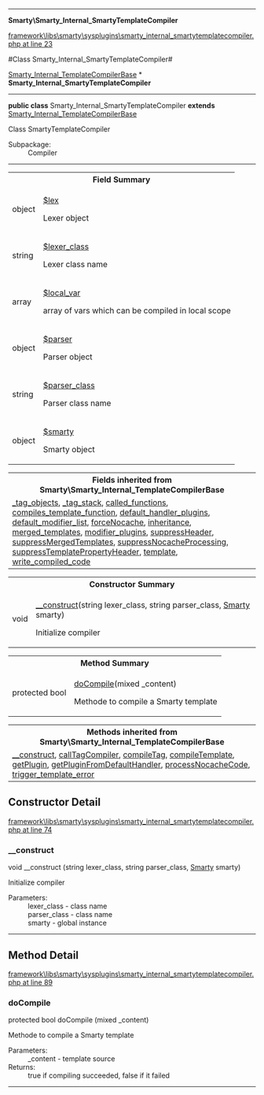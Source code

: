 

- - -

**Smarty\Smarty_Internal_SmartyTemplateCompiler**


<a href="https://github.com/JeyDotC/Hirudo/blob/master/framework/libs/smarty/sysplugins/smarty_internal_smartytemplatecompiler.php#L23" target='_blank'>framework\libs\smarty\sysplugins\smarty_internal_smartytemplatecompiler.php at line 23</a>

#Class Smarty_Internal_SmartyTemplateCompiler#

<a href="https://github.com/JeyDotC/Hirudo-docs/blob/master/smarty/Smarty_Internal_TemplateCompilerBase.md">Smarty_Internal_TemplateCompilerBase</a>
    * **Smarty_Internal_SmartyTemplateCompiler**




- - -

<p><strong>public  class</strong> <span>Smarty_Internal_SmartyTemplateCompiler</span>
<strong>extends</strong> <a href="https://github.com/JeyDotC/Hirudo-docs/blob/master/smarty/Smarty_Internal_TemplateCompilerBase.md">Smarty_Internal_TemplateCompilerBase</a>

</p>

<div class="comment" id="overview_description"><p>Class SmartyTemplateCompiler</p></div>

<dl>
<dt>Subpackage:</dt>
<dd>Compiler</dd>
</dl>


- - -



<table id="summary_field">
<tr><th colspan="2">Field Summary</th></tr>
<tr>
<td><span class='k'></span> <span class='nx'>object</span></td>
<td class="description"><p class="name" ><a href="#lex"> $lex</a>
                                </p><p class="description">Lexer object</p></td>
</tr>
<tr>
<td><span class='k'></span> <span class='nx'>string</span></td>
<td class="description"><p class="name" ><a href="#lexer_class"> $lexer_class</a>
                                </p><p class="description">Lexer class name</p></td>
</tr>
<tr>
<td><span class='k'></span> <span class='nx'>array</span></td>
<td class="description"><p class="name" ><a href="#local_var"> $local_var</a>
                                </p><p class="description">array of vars which can be compiled in local scope</p></td>
</tr>
<tr>
<td><span class='k'></span> <span class='nx'>object</span></td>
<td class="description"><p class="name" ><a href="#parser"> $parser</a>
                                </p><p class="description">Parser object</p></td>
</tr>
<tr>
<td><span class='k'></span> <span class='nx'>string</span></td>
<td class="description"><p class="name" ><a href="#parser_class"> $parser_class</a>
                                </p><p class="description">Parser class name</p></td>
</tr>
<tr>
<td><span class='k'></span> <span class='nx'>object</span></td>
<td class="description"><p class="name" ><a href="#smarty"> $smarty</a>
                                </p><p class="description">Smarty object</p></td>
</tr>
</table>

<table class="inherit">
<tr><th colspan="2">Fields inherited from Smarty\Smarty_Internal_TemplateCompilerBase</th></tr>
<tr><td><a href="https://github.com/JeyDotC/Hirudo-docs/blob/master/smarty/Smarty_Internal_TemplateCompilerBase.md#_tag_objects">_tag_objects</a>, <a href="https://github.com/JeyDotC/Hirudo-docs/blob/master/smarty/Smarty_Internal_TemplateCompilerBase.md#_tag_stack">_tag_stack</a>, <a href="https://github.com/JeyDotC/Hirudo-docs/blob/master/smarty/Smarty_Internal_TemplateCompilerBase.md#called_functions">called_functions</a>, <a href="https://github.com/JeyDotC/Hirudo-docs/blob/master/smarty/Smarty_Internal_TemplateCompilerBase.md#compiles_template_function">compiles_template_function</a>, <a href="https://github.com/JeyDotC/Hirudo-docs/blob/master/smarty/Smarty_Internal_TemplateCompilerBase.md#default_handler_plugins">default_handler_plugins</a>, <a href="https://github.com/JeyDotC/Hirudo-docs/blob/master/smarty/Smarty_Internal_TemplateCompilerBase.md#default_modifier_list">default_modifier_list</a>, <a href="https://github.com/JeyDotC/Hirudo-docs/blob/master/smarty/Smarty_Internal_TemplateCompilerBase.md#forceNocache">forceNocache</a>, <a href="https://github.com/JeyDotC/Hirudo-docs/blob/master/smarty/Smarty_Internal_TemplateCompilerBase.md#inheritance">inheritance</a>, <a href="https://github.com/JeyDotC/Hirudo-docs/blob/master/smarty/Smarty_Internal_TemplateCompilerBase.md#merged_templates">merged_templates</a>, <a href="https://github.com/JeyDotC/Hirudo-docs/blob/master/smarty/Smarty_Internal_TemplateCompilerBase.md#modifier_plugins">modifier_plugins</a>, <a href="https://github.com/JeyDotC/Hirudo-docs/blob/master/smarty/Smarty_Internal_TemplateCompilerBase.md#suppressHeader">suppressHeader</a>, <a href="https://github.com/JeyDotC/Hirudo-docs/blob/master/smarty/Smarty_Internal_TemplateCompilerBase.md#suppressMergedTemplates">suppressMergedTemplates</a>, <a href="https://github.com/JeyDotC/Hirudo-docs/blob/master/smarty/Smarty_Internal_TemplateCompilerBase.md#suppressNocacheProcessing">suppressNocacheProcessing</a>, <a href="https://github.com/JeyDotC/Hirudo-docs/blob/master/smarty/Smarty_Internal_TemplateCompilerBase.md#suppressTemplatePropertyHeader">suppressTemplatePropertyHeader</a>, <a href="https://github.com/JeyDotC/Hirudo-docs/blob/master/smarty/Smarty_Internal_TemplateCompilerBase.md#template">template</a>, <a href="https://github.com/JeyDotC/Hirudo-docs/blob/master/smarty/Smarty_Internal_TemplateCompilerBase.md#write_compiled_code">write_compiled_code</a></td></tr></table>

<table id="summary_constructor">
<tr><th colspan="2">Constructor Summary</th></tr>
<tr>
<td><span class='k'></span> <span class='nx'>void</span></td>
<td class="description"><p class="name"><a href="#__construct">__construct</a>(string lexer_class, string parser_class, <a href="https://github.com/JeyDotC/Hirudo/blob/master/smarty/Smarty.md">Smarty</a> smarty)</p><p class="description">Initialize compiler</p></td>
</tr>
</table>

<table id="summary_method">
<tr><th colspan="2">Method Summary</th></tr>
<tr>
<td><span class='k'>protected </span> <span class='nx'>bool</span></td>
<td class="description"><p class="name"><a href="#docompile">doCompile</a>(mixed _content)</p><p class="description">Methode to compile a Smarty template</p></td>
</tr>
</table>

<table class="inherit">
<tr><th colspan="2">Methods inherited from Smarty\Smarty_Internal_TemplateCompilerBase</th></tr>
<tr><td><a href="https://github.com/JeyDotC/Hirudo-docs/blob/master/smarty/Smarty_Internal_TemplateCompilerBase.md#__construct">__construct</a>, <a href="https://github.com/JeyDotC/Hirudo-docs/blob/master/smarty/Smarty_Internal_TemplateCompilerBase.md#callTagCompiler">callTagCompiler</a>, <a href="https://github.com/JeyDotC/Hirudo-docs/blob/master/smarty/Smarty_Internal_TemplateCompilerBase.md#compileTag">compileTag</a>, <a href="https://github.com/JeyDotC/Hirudo-docs/blob/master/smarty/Smarty_Internal_TemplateCompilerBase.md#compileTemplate">compileTemplate</a>, <a href="https://github.com/JeyDotC/Hirudo-docs/blob/master/smarty/Smarty_Internal_TemplateCompilerBase.md#getPlugin">getPlugin</a>, <a href="https://github.com/JeyDotC/Hirudo-docs/blob/master/smarty/Smarty_Internal_TemplateCompilerBase.md#getPluginFromDefaultHandler">getPluginFromDefaultHandler</a>, <a href="https://github.com/JeyDotC/Hirudo-docs/blob/master/smarty/Smarty_Internal_TemplateCompilerBase.md#processNocacheCode">processNocacheCode</a>, <a href="https://github.com/JeyDotC/Hirudo-docs/blob/master/smarty/Smarty_Internal_TemplateCompilerBase.md#trigger_template_error">trigger_template_error</a></td></tr></table>

<h2 id="detail_method">Constructor Detail</h2>

<a href="https://github.com/JeyDotC/Hirudo/blob/master/framework/libs/smarty/sysplugins/smarty_internal_smartytemplatecompiler.php#L74" target='_blank'>framework\libs\smarty\sysplugins\smarty_internal_smartytemplatecompiler.php at line 74</a>

<h3 id="__construct">__construct</h3>
<span class='k'></span> <span class='nx'>void</span> <span class='nf'>__construct</span> (string lexer_class, string parser_class, <a href="https://github.com/JeyDotC/Hirudo/blob/master/smarty/Smarty.md">Smarty</a> smarty)

<div class="details">
<p>Initialize compiler</p><dl>
<dt>Parameters:</dt>
<dd>lexer_class - class name</dd>
<dd>parser_class - class name</dd>
<dd>smarty - global instance</dd>
</dl>

</div>

- - -

<h2 id="detail_method">Method Detail</h2>

<a href="https://github.com/JeyDotC/Hirudo/blob/master/framework/libs/smarty/sysplugins/smarty_internal_smartytemplatecompiler.php#L89" target='_blank'>framework\libs\smarty\sysplugins\smarty_internal_smartytemplatecompiler.php at line 89</a>

<h3 id="doCompile()">doCompile</h3>
<span class='k'>protected </span> <span class='nx'>bool</span> <span class='nf'>doCompile</span> (mixed _content)

<div class="details">
<p>Methode to compile a Smarty template</p><dl>
<dt>Parameters:</dt>
<dd>_content - template source</dd>
<dt>Returns:</dt>
<dd>true if compiling succeeded, false if it failed</dd>
</dl>

</div>

- - -

